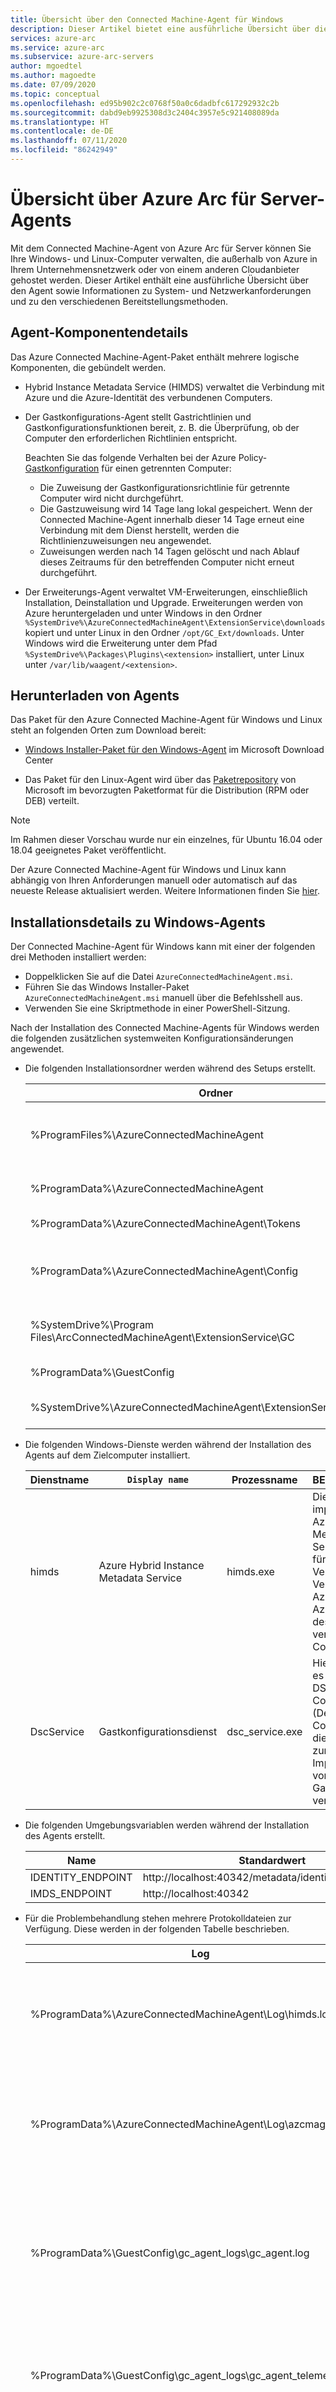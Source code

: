 ```yaml
---
title: Übersicht über den Connected Machine-Agent für Windows
description: Dieser Artikel bietet eine ausführliche Übersicht über die verfügbaren Azure Arc für Server-Agents, die die Überwachung von VMs (virtuelle Computer) unterstützen, die in Hybridumgebungen gehostet werden.
services: azure-arc
ms.service: azure-arc
ms.subservice: azure-arc-servers
author: mgoedtel
ms.author: magoedte
ms.date: 07/09/2020
ms.topic: conceptual
ms.openlocfilehash: ed95b902c2c0768f50a0c6dadbfc617292932c2b
ms.sourcegitcommit: dabd9eb9925308d3c2404c3957e5c921408089da
ms.translationtype: HT
ms.contentlocale: de-DE
ms.lasthandoff: 07/11/2020
ms.locfileid: "86242949"
---
```

# <a name="overview-of-azure-arc-for-servers-agent"></a>Übersicht über Azure Arc für Server-Agents

Mit dem Connected Machine-Agent von Azure Arc für Server können Sie Ihre Windows- und Linux-Computer verwalten, die außerhalb von Azure in Ihrem Unternehmensnetzwerk oder von einem anderen Cloudanbieter gehostet werden. Dieser Artikel enthält eine ausführliche Übersicht über den Agent sowie Informationen zu System- und Netzwerkanforderungen und zu den verschiedenen Bereitstellungsmethoden.

## <a name="agent-component-details"></a>Agent-Komponentendetails

Das Azure Connected Machine-Agent-Paket enthält mehrere logische Komponenten, die gebündelt werden.

* Hybrid Instance Metadata Service (HIMDS) verwaltet die Verbindung mit Azure und die Azure-Identität des verbundenen Computers.

* Der Gastkonfigurations-Agent stellt Gastrichtlinien und Gastkonfigurationsfunktionen bereit, z. B. die Überprüfung, ob der Computer den erforderlichen Richtlinien entspricht.

    Beachten Sie das folgende Verhalten bei der Azure Policy-[Gastkonfiguration](../../governance/policy/concepts/guest-configuration.md) für einen getrennten Computer:

    * Die Zuweisung der Gastkonfigurationsrichtlinie für getrennte Computer wird nicht durchgeführt.
    * Die Gastzuweisung wird 14 Tage lang lokal gespeichert. Wenn der Connected Machine-Agent innerhalb dieser 14 Tage erneut eine Verbindung mit dem Dienst herstellt, werden die Richtlinienzuweisungen neu angewendet.
    * Zuweisungen werden nach 14 Tagen gelöscht und nach Ablauf dieses Zeitraums für den betreffenden Computer nicht erneut durchgeführt.

* Der Erweiterungs-Agent verwaltet VM-Erweiterungen, einschließlich Installation, Deinstallation und Upgrade. Erweiterungen werden von Azure heruntergeladen und unter Windows in den Ordner `%SystemDrive%\AzureConnectedMachineAgent\ExtensionService\downloads` kopiert und unter Linux in den Ordner `/opt/GC_Ext/downloads`. Unter Windows wird die Erweiterung unter dem Pfad `%SystemDrive%\Packages\Plugins\<extension>` installiert, unter Linux unter `/var/lib/waagent/<extension>`.

## <a name="download-agents"></a>Herunterladen von Agents

Das Paket für den Azure Connected Machine-Agent für Windows und Linux steht an folgenden Orten zum Download bereit:

* [Windows Installer-Paket für den Windows-Agent](https://aka.ms/AzureConnectedMachineAgent) im Microsoft Download Center

* Das Paket für den Linux-Agent wird über das [Paketrepository](https://packages.microsoft.com/) von Microsoft im bevorzugten Paketformat für die Distribution (RPM oder DEB) verteilt.

>[!NOTE]
>Im Rahmen dieser Vorschau wurde nur ein einzelnes, für Ubuntu 16.04 oder 18.04 geeignetes Paket veröffentlicht.

Der Azure Connected Machine-Agent für Windows und Linux kann abhängig von Ihren Anforderungen manuell oder automatisch auf das neueste Release aktualisiert werden. Weitere Informationen finden Sie [hier](manage-agent.md).

## <a name="windows-agent-installation-details"></a>Installationsdetails zu Windows-Agents

Der Connected Machine-Agent für Windows kann mit einer der folgenden drei Methoden installiert werden:

* Doppelklicken Sie auf die Datei `AzureConnectedMachineAgent.msi`.
* Führen Sie das Windows Installer-Paket `AzureConnectedMachineAgent.msi` manuell über die Befehlsshell aus.
* Verwenden Sie eine Skriptmethode in einer PowerShell-Sitzung.

Nach der Installation des Connected Machine-Agents für Windows werden die folgenden zusätzlichen systemweiten Konfigurationsänderungen angewendet.

* Die folgenden Installationsordner werden während des Setups erstellt.

    |Ordner |BESCHREIBUNG |
    |-------|------------|
    |%ProgramFiles%\AzureConnectedMachineAgent |Dieser Ordner entspricht dem Standardinstallationspfad der Unterstützungsdateien für den Agent.|
    |%ProgramData%\AzureConnectedMachineAgent |Dieser Ordner enthält die Konfigurationsdateien des Agents.|
    |%ProgramData%\AzureConnectedMachineAgent\Tokens |Dieser Ordner enthält die abgerufenen Token.|
    |%ProgramData%\AzureConnectedMachineAgent\Config |Dieser Ordner enthält die Agent-Konfigurationsdatei `agentconfig.json`, die die Registrierungsinformationen mit dem Dienst aufzeichnet.|
    |%SystemDrive%\Program Files\ArcConnectedMachineAgent\ExtensionService\GC | Installationspfad, unter dem sich die Gastkonfigurations-Agent-Dateien befinden |
    |%ProgramData%\GuestConfig |Enthält die (angewendeten) Richtlinien von Azure|
    |%SystemDrive%\AzureConnectedMachineAgent\ExtensionService\downloads | Erweiterungen werden von Azure heruntergeladen und in diesen Ordner kopiert.|

* Die folgenden Windows-Dienste werden während der Installation des Agents auf dem Zielcomputer installiert.

    |Dienstname |`Display name` |Prozessname |BESCHREIBUNG |
    |-------------|-------------|-------------|------------|
    |himds |Azure Hybrid Instance Metadata Service |himds.exe |Dieser Dienst implementiert Azure Instance Metadata Service (IMDS) für die Verwaltung der Verbindung mit Azure und der Azure-Identität des verbundenen Computers.|
    |DscService |Gastkonfigurationsdienst |dsc_service.exe |Hierbei handelt es sich um die DSC v2-Codebasis (Desired State Configuration), die in Azure zum Implementieren von Gastrichtlinien verwendet wird.|

* Die folgenden Umgebungsvariablen werden während der Installation des Agents erstellt.

    |Name |Standardwert |BESCHREIBUNG |
    |-----|--------------|------------|
    |IDENTITY_ENDPOINT |http://localhost:40342/metadata/identity/oauth2/token ||
    |IMDS_ENDPOINT |http://localhost:40342 ||

* Für die Problembehandlung stehen mehrere Protokolldateien zur Verfügung. Diese werden in der folgenden Tabelle beschrieben.

    |Log |BESCHREIBUNG |
    |----|------------|
    |%ProgramData%\AzureConnectedMachineAgent\Log\himds.log |Dieses Protokoll erfasst Informationen zum Dienst des Agents (HIMDS) und zur Interaktion mit Azure.|
    |%ProgramData%\AzureConnectedMachineAgent\Log\azcmagent.log |Dieses Protokoll enthält die Ausgabe der Befehle des azcmagent-Tools, wenn das Argument „verbose“ (-v) verwendet wird.|
    |%ProgramData%\GuestConfig\gc_agent_logs\gc_agent.log |Dieses Protokoll erfasst Informationen zur DSC-Dienstaktivität,<br> insbesondere zur Konnektivität zwischen HIMDS und Azure Policy.|
    |%ProgramData%\GuestConfig\gc_agent_logs\gc_agent_telemetry.txt |Dieses Protokoll erfasst Informationen über die DSC-Diensttelemetrie und die ausführliche Protokollierung.|
    |%SystemDrive%\ProgramData\GuestConfig\ext_mgr_logs|Dieses Protokoll erfasst Informationen zur Erweiterungs-Agent-Komponente.|
    |%SystemDrive%\ProgramData\GuestConfig\extension_logs\<Extension>|Dieses Protokoll erfasst Informationen aus der installierten Erweiterung.|

* Die lokale Sicherheitsgruppe **Hybrid agent extension applications** wird erstellt.

* Die folgenden Artefakte werden bei der Deinstallation des Agents nicht gelöscht.

    * %ProgramFiles%\AzureConnectedMachineAgent\Logs
    * %ProgramData%\AzureConnectedMachineAgent und untergeordnete Verzeichnisse
    * %ProgramData%\GuestConfig

## <a name="linux-agent-installation-details"></a>Linux-Agent-Installationsdetails

Der Linux-Agent für verbundene Computer wird im bevorzugten Paketformat für die Distribution (RPM oder DEB) bereitgestellt, die im [Paketrepository](https://packages.microsoft.com/) von Microsoft gehostet wird. Der Agent wird installiert und mit dem Shellskriptpaket [Install_linux_azcmagent.sh](https://aka.ms/azcmagent) konfiguriert.

Nach der Installation des Connected Machine-Agents für Linux werden die folgenden zusätzlichen systemweiten Konfigurationsänderungen angewendet.

* Die folgenden Installationsordner werden während des Setups erstellt.

    |Ordner |BESCHREIBUNG |
    |-------|------------|
    |/var/opt/azcmagent/ |Dieser Ordner entspricht dem Standardinstallationspfad der Unterstützungsdateien für den Agent.|
    |/opt/azcmagent/ |
    |/opt/GC_Ext | Installationspfad, unter dem sich die Gastkonfigurations-Agent-Dateien befinden|
    |/opt/DSC/ |
    |/var/opt/azcmagent/tokens |Dieser Ordner enthält die abgerufenen Token.|
    |/var/lib/GuestConfig |Enthält die (angewendeten) Richtlinien von Azure|
    |/opt/GC_Ext/downloads|Erweiterungen werden von Azure heruntergeladen und in diesen Ordner kopiert.|

* Die folgenden Daemons werden während der Installation des Agents auf dem Zielcomputer installiert.

    |Dienstname |`Display name` |Prozessname |BESCHREIBUNG |
    |-------------|-------------|-------------|------------|
    |himdsd.service |Azure Hybrid Instance Metadata Service |/opt/azcmagent/bin/himds |Dieser Dienst implementiert Azure Instance Metadata Service (IMDS) für die Verwaltung der Verbindung mit Azure und der Azure-Identität des verbundenen Computers.|
    |dscd.service |Gastkonfigurationsdienst |/opt/DSC/dsc_linux_service |Hierbei handelt es sich um die DSC v2-Codebasis (Desired State Configuration), die in Azure zum Implementieren von Gastrichtlinien verwendet wird.|

* Für die Problembehandlung stehen mehrere Protokolldateien zur Verfügung. Diese werden in der folgenden Tabelle beschrieben.

    |Log |BESCHREIBUNG |
    |----|------------|
    |/var/opt/azcmagent/log/himds.log |Dieses Protokoll erfasst Informationen zum Dienst des Agents (HIMDS) und zur Interaktion mit Azure.|
    |/var/opt/azcmagent/log/azcmagent.log |Dieses Protokoll enthält die Ausgabe der Befehle des azcmagent-Tools, wenn das Argument „verbose“ (-v) verwendet wird.|
    |/opt/logs/dsc.log |Dieses Protokoll erfasst Informationen zur DSC-Dienstaktivität,<br> insbesondere die Konnektivität zwischen dem himds-Dienst und Azure Policy.|
    |/opt/logs/dsc.telemetry.txt |Dieses Protokoll erfasst Informationen über die DSC-Diensttelemetrie und die ausführliche Protokollierung.|
    |/var/lib/GuestConfig/ext_mgr_logs |Dieses Protokoll erfasst Informationen zur Erweiterungs-Agent-Komponente.|
    |/var/log/GuestConfig/extension_logs|Dieses Protokoll erfasst Informationen aus der installierten Erweiterung.|

* Die folgenden Umgebungsvariablen werden während der Installation des Agents erstellt. Die folgenden Variablen werden in `/lib/systemd/system.conf.d/azcmagent.conf` festgelegt.

    |Name |Standardwert |BESCHREIBUNG |
    |-----|--------------|------------|
    |IDENTITY_ENDPOINT |http://localhost:40342/metadata/identity/oauth2/token ||
    |IMDS_ENDPOINT |http://localhost:40342 ||

* Die folgenden Artefakte werden bei der Deinstallation des Agents nicht gelöscht.

    * /var/opt/azcmagent
    * /opt/logs

## <a name="prerequisites"></a>Voraussetzungen

### <a name="supported-operating-systems"></a>Unterstützte Betriebssysteme

Für den Azure Connected Machine-Agent werden offiziell folgende Windows- und Linux-Versionen unterstützt: 

- Windows Server 2012 R2 und höher (einschließlich Windows Server Core)
- Ubuntu 16.04 und 18.04 (x64)
- CentOS Linux 7 (x64)
- SUSE Linux Enterprise Server (SLES) 15 (x64)
- Red Hat Enterprise Linux (RHEL) 7 (x64)
- Amazon Linux 2 (x64)

>[!NOTE]
>Von diesem Vorschaurelease des Connected Machine-Agents für Windows wird nur Windows Server in englischer Sprache unterstützt.
>

### <a name="required-permissions"></a>Erforderliche Berechtigungen

* Zum Durchführen des Onboardings von Computern müssen Sie der Rolle **Onboarding verbundener Azure-Computer** angehören.

* Zum Lesen, Ändern, erneuten Onboarding oder Löschen eines Computers müssen Sie der Rolle **Ressourcenadministrator für verbundene Azure-Computer** angehören. 

### <a name="azure-subscription-and-service-limits"></a>Einschränkungen von Azure-Abonnements und -Diensten

Bevor Sie Ihre Computer mit Azure Arc für Server (Vorschauversion) konfigurieren, sollten Sie sich mit den [Abonnementgrenzwerten](../../azure-resource-manager/management/azure-subscription-service-limits.md#subscription-limits) von Azure Resource Manager sowie mit den [Grenzwerten für Ressourcengruppen](../../azure-resource-manager/management/azure-subscription-service-limits.md#resource-group-limits) vertraut machen, um die Anzahl der zu verbindenden Computer zu planen.

## <a name="tls-12-protocol"></a>TLS 1.2-Protokoll

Um die Sicherheit von Daten bei der Übertragung an Azure zu gewährleisten, wird dringend empfohlen, den Computer so zu konfigurieren, dass er TLS 1.2 (Transport Layer Security) verwendet. Bei älteren Versionen von TLS/Secure Sockets Layer (SSL) wurde ein Sicherheitsrisiko festgestellt. Sie funktionieren aus Gründen der Abwärtskompatibilität zwar noch, werden jedoch **nicht empfohlen**.

|Plattform/Sprache | Support | Weitere Informationen |
| --- | --- | --- |
|Linux | Linux-Distributionen greifen zur Unterstützung von TLS 1.2 tendenziell auf [OpenSSL](https://www.openssl.org) zurück. | Überprüfen Sie anhand des [OpenSSL-Änderungsprotokolls](https://www.openssl.org/news/changelog.html), ob Ihre Version von OpenSSL unterstützt wird.|
| Windows Server 2012 R2 und höhere Versionen | Wird unterstützt und ist standardmäßig aktiviert. | Zur Bestätigung, dass Sie weiterhin die [Standardeinstellungen](/windows-server/security/tls/tls-registry-settings) verwenden.|

### <a name="networking-configuration"></a>Netzwerkkonfiguration

Der Connected Machine-Agent für Linux und Windows kommuniziert ausgehend auf sichere Weise über den TCP-Port 443 mit Azure Arc. Wenn der Computer für die Kommunikation über das Internet eine Firewall oder einen Proxyserver durchlaufen muss, sehen Sie sich die weiter unten angegebenen Anforderungen an, um sich mit der erforderlichen Netzwerkkonfiguration vertraut zu machen.

Sollte die ausgehende Konnektivität durch Ihre Firewall oder Ihren Proxyserver eingeschränkt sein, stellen Sie sicher, dass die unten aufgeführten URLs nicht blockiert werden. Wenn Sie nur die IP-Adressbereiche oder Domänennamen zulassen, die der Agent für die Kommunikation mit dem Dienst benötigt, müssen Sie auch den Zugriff auf die folgenden Diensttags und URLs zulassen.

Diensttags:

* AzureActiveDirectory
* AzureTrafficManager

URLs:

| Agent-Ressource | BESCHREIBUNG |
|---------|---------|
|`management.azure.com`|Azure Resource Manager|
|`login.windows.net`|Azure Active Directory|
|`dc.services.visualstudio.com`|Application Insights|
|`agentserviceapi.azure-automation.net`|Gastkonfiguration|
|`*-agentservice-prod-1.azure-automation.net`|Gastkonfiguration|
|`*.guestconfiguration.azure.com` |Gastkonfiguration|
|`*.his.arc.azure.com`|Hybrididentitätsdienst|

Eine Liste der IP-Adressen für die einzelnen Diensttags/Regionen finden Sie in der JSON-Datei unter [Azure-IP-Bereiche und -Diensttags – öffentliche Cloud](https://www.microsoft.com/download/details.aspx?id=56519). Microsoft veröffentlicht wöchentliche Updates zu den einzelnen Azure-Diensten und den dafür genutzten IP-Adressbereichen. Weitere Informationen finden Sie unter [Diensttags](../../virtual-network/security-overview.md#service-tags).

Die URLs in der obigen Tabelle werden zusätzlich zu den Informationen zum Diensttag-IP-Adressbereich benötigt, da die meisten Dienste derzeit nicht über eine Diensttagregistrierung verfügen. Die IP-Adressen können sich also ändern. Falls IP-Adressbereiche für Ihre Firewallkonfiguration erforderlich sind, sollte das Diensttag **AzureCloud** verwendet werden, um den Zugriff auf alle Azure-Dienste zuzulassen. Deaktivieren Sie weder die Sicherheitsüberwachung noch die Überprüfung dieser URLs. Lassen Sie sie wie anderen Internetdatenverkehr zu.

### <a name="register-azure-resource-providers"></a>Registrieren von Azure-Ressourcenanbietern

Azure Arc für Server (Vorschauversion) ist auf folgende Azure-Ressourcenanbieter in Ihrem Abonnement angewiesen, um diesen Dienst nutzen zu können:

* **Microsoft.HybridCompute**
* **Microsoft.GuestConfiguration**

Sollten sie nicht registriert sein, können Sie sie mithilfe der folgenden Befehle registrieren:

Azure PowerShell:

```azurepowershell-interactive
Login-AzAccount
Set-AzContext -SubscriptionId [subscription you want to onboard]
Register-AzResourceProvider -ProviderNamespace Microsoft.HybridCompute
Register-AzResourceProvider -ProviderNamespace Microsoft.GuestConfiguration
```

Azure-Befehlszeilenschnittstelle:

```azurecli-interactive
az account set --subscription "{Your Subscription Name}"
az provider register --namespace 'Microsoft.HybridCompute'
az provider register --namespace 'Microsoft.GuestConfiguration'
```

Sie können die Ressourcenanbieter auch über das Azure-Portal registrieren, indem Sie die Schritte unter [Azure-Portal](../../azure-resource-manager/management/resource-providers-and-types.md#azure-portal) ausführen.

## <a name="installation-and-configuration"></a>Installation und Konfiguration

Für Computer in Ihrer Hybridumgebung kann abhängig von Ihren Anforderungen auf verschiedene Weise eine Direktverbindung mit Azure hergestellt werden. Anhand der folgenden Tabelle können Sie ermitteln, welche der Methoden für Ihre Organisation am besten geeignet ist:

| Methode | BESCHREIBUNG |
|--------|-------------|
| Interaktiv | Installieren Sie den Agent manuell auf einem einzelnen Computer oder auf einigen wenigen Computern. Eine entsprechende Anleitung finden Sie unter [Verbinden von Hybridcomputern mit Azure über das Azure-Portal](onboard-portal.md).<br> Im Azure-Portal können Sie ein Skript generieren und dieses auf dem Computer ausführen, um die Installations- und Konfigurationsschritte des Agents zu automatisieren.|
| Skalierbar | Installieren und konfigurieren Sie den Agent für mehrere Computer. Eine entsprechende Anleitung finden Sie unter [Schnellstart: Verbinden von Computern mit Azure mithilfe von Azure Arc für Server – PowerShell](onboard-service-principal.md).<br> Mit dieser Methode wird ein Dienstprinzipal für die nicht interaktive Verbindungsherstellung mit Computern erstellt.|
| Skalierbar | Installieren und konfigurieren Sie den Agent für mehrere Computer. Eine entsprechende Anleitung finden Sie unter [Installieren des Connected Machine-Agent mithilfe von Windows PowerShell DSC](onboard-dsc.md).<br> Mit dieser Methode wird ein Dienstprinzipal für die nicht interaktive Verbindungsherstellung mit Computern mithilfe von PowerShell DSC erstellt. |

## <a name="next-steps"></a>Nächste Schritte

Im Artikel [Verbinden von Hybridcomputern mit Azure über das Azure-Portal](onboard-portal.md) erfahren Sie, wie Sie mit der Evaluierung von Azure Arc für Server (Vorschauversion) beginnen.
